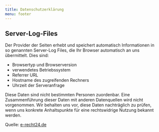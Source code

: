```yaml
---
title: Datenschutzerklärung
menu: footer
---
```


## Server-Log-Files

Der Provider der Seiten erhebt und speichert automatisch Informationen in so genannten Server-Log
Files, die Ihr Browser automatisch an uns übermittelt. Dies sind:

* Browsertyp und Browserversion
* verwendetes Betriebssystem
* Referrer URL
* Hostname des zugreifenden Rechners
* Uhrzeit der Serveranfrage

Diese Daten sind nicht bestimmten Personen zuordenbar. Eine Zusammenführung dieser Daten mit
anderen Datenquellen wird nicht vorgenommen. Wir behalten uns vor, diese Daten nachträglich zu
prüfen, wenn uns konkrete Anhaltspunkte für eine rechtswidrige Nutzung bekannt werden.

Quelle: <a rel="nofollow" href="https://www.e-recht24.de/">e-recht24.de</a>
